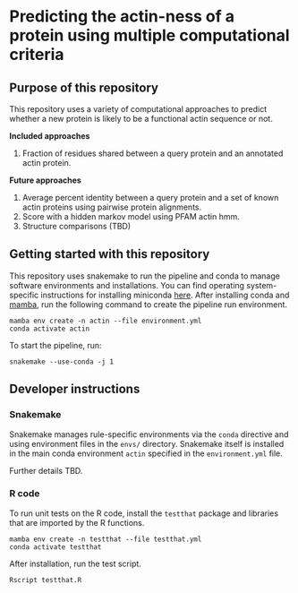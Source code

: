 # Predicting the actin-ness of a protein using multiple computational criteria

## Purpose of this repository 

This repository uses a variety of computational approaches to predict whether a new protein is likely to be a functional actin sequence or not.

**Included approaches**

1. Fraction of residues shared between a query protein and an annotated actin protein.

**Future approaches**

1. Average percent identity between a query protein and a set of known actin proteins using pairwise protein alignments.
2. Score with a hidden markov model using PFAM actin hmm. 
3. Structure comparisons (TBD)

## Getting started with this repository

This repository uses snakemake to run the pipeline and conda to manage software environments and installations.
You can find operating system-specific instructions for installing miniconda [here](https://docs.conda.io/en/latest/miniconda.html).
After installing conda and [mamba](https://mamba.readthedocs.io/en/latest/), run the following command to create the pipeline run environment.

```
mamba env create -n actin --file environment.yml
conda activate actin
```

To start the pipeline, run:
```
snakemake --use-conda -j 1
```

## Developer instructions

### Snakemake

Snakemake manages rule-specific environments via the `conda` directive and using environment files in the `envs/` directory.
Snakemake itself is installed in the main conda environment `actin` specified in the `environment.yml` file.

Further details TBD.

### R code
To run unit tests on the R code, install the `testthat` package and libraries that are imported by the R functions.
```
mamba env create -n testthat --file testthat.yml
conda activate testthat
```

After installation, run the test script.
```
Rscript testthat.R
```
